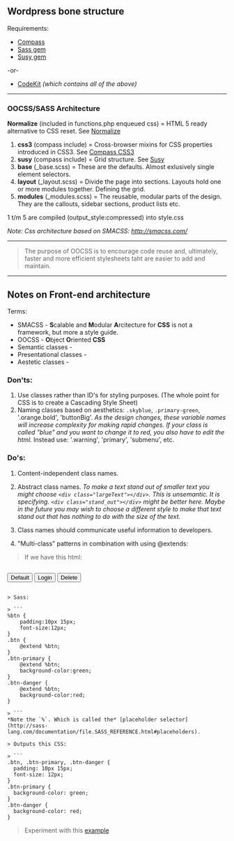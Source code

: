 ## Wordpress bone structure

Requirements: 
+ [Compass](http://compass-style.org/) 
+ [Sass gem](http://rubygems.org/gems/sass) 
+ [Susy gem](http://rubygems.org/search?utf8=%E2%9C%93&query=susy)  

-or-

+ [CodeKit](http://incident57.com/codekit/) *(which contains all of the above)*


------------
### OOCSS/SASS Architecture

**Normalize** (included in functions.php enqueued css) = HTML 5 ready alternative to CSS reset. See [Normalize](http://necolas.github.io/normalize.css/)

1. **css3** (compass include) = Cross-browser mixins for CSS properties introduced in CSS3. See [Compass CSS3](http://compass-style.org/reference/compass/css3/)
2. **susy** (compass include) = Grid structure. See [Susy](http://susy.oddbird.net/guides/#start-basic)
3. **base** (_base.scss) = These are the defaults. Almost exlusively single element selectors.
4. **layout** (_layout.scss) = Divide the page into sections. Layouts hold one or more modules together. Defining the grid. 
5. **modules** (_modules.scss) = The reusable, modular parts of the design. They are the callouts, sidebar sections, product lists etc.

1 t/m 5 are compiled (output_style:compressed) into style.css

*Note: Css architecture based on SMACSS: http://smacss.com/*


------------

> The purpose of OOCSS is to encourage code reuse and, ultimately, faster and more efficient stylesheets taht are easier to add and maintain.

------------


## Notes on Front-end architecture

Terms:
- SMACSS - **S**calable and **M**odular **A**rcitecture for **CSS** is not a framework, but more a style guide. 
- OOCSS - **O**bject **O**riented **CSS**
- Semantic classes - 
- Presentational classes -
- Aestetic classes - 


### Don'ts:

1. Use classes rather than ID's for styling purposes. (The whole point for CSS is to create a Cascading Style Sheet)
2. Naming classes based on aesthetics: `.skyblue`, `.primary-green`, '.orange.bold', 'buttonBig'. 
*As the design changes, these variable names will increase complexity for making rapid changes. If your class is called "blue" and you want to change it to red, you also have to edit the html.* 
Instead use: '.warning', 'primary', 'submenu', etc.


### Do's:

1. Content-independent class names.

2. Abstract class names. 
*To make a text stand out of smaller text you might choose `<div class="largeText"></div>`. This is unsemantic. It is specifying. `<div class="stand_out"></div>` might be better here. Maybe in the future you may wish to choose a different style to make that text stand out that has nothing to do with the size of the text.*

3. Class names should communicate useful information to developers.

4. "Multi-class" patterns in combination with using @extends:

> If we have this html:

> ```
<button class="btn">Default</button>
<button class="btn-primary">Login</button>
<button class="btn-danger">Delete</button>
```

> Sass:

> ```
%btn {
    padding:10px 15px;
    font-size:12px;
}
.btn {
    @extend %btn;
}
.btn-primary {
    @extend %btn;
    background-color:green;
}
.btn-danger {
    @extend %btn;
    background-color:red;
}

> ```
*Note the `%`. Which is called the* [placeholder selector](http://sass-lang.com/documentation/file.SASS_REFERENCE.html#placeholders).

> Outputs this CSS:

> ```
.btn, .btn-primary, .btn-danger {
  padding: 10px 15px;
  font-size: 12px;
}
.btn-primary {
  background-color: green;
}
.btn-danger {
  background-color: red;
}
```
> Experiment with this [example](http://sassmeister.com/gist/7083618)








